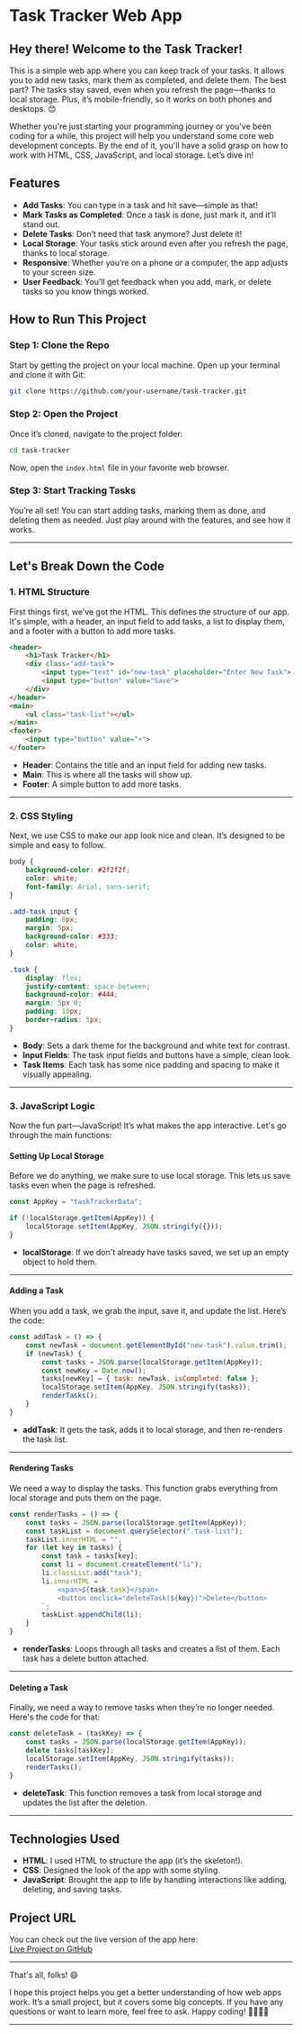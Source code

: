 # Task Tracker Web App

## Hey there! Welcome to the Task Tracker!

This is a simple web app where you can keep track of your tasks. It allows you to add new tasks, mark them as completed, and delete them. The best part? The tasks stay saved, even when you refresh the page—thanks to local storage. Plus, it’s mobile-friendly, so it works on both phones and desktops. 😊

Whether you're just starting your programming journey or you've been coding for a while, this project will help you understand some core web development concepts. By the end of it, you'll have a solid grasp on how to work with HTML, CSS, JavaScript, and local storage. Let’s dive in!

## Features
- **Add Tasks**: You can type in a task and hit save—simple as that!
- **Mark Tasks as Completed**: Once a task is done, just mark it, and it’ll stand out.
- **Delete Tasks**: Don’t need that task anymore? Just delete it!
- **Local Storage**: Your tasks stick around even after you refresh the page, thanks to local storage.
- **Responsive**: Whether you’re on a phone or a computer, the app adjusts to your screen size.
- **User Feedback**: You’ll get feedback when you add, mark, or delete tasks so you know things worked.

## How to Run This Project

### Step 1: Clone the Repo
Start by getting the project on your local machine. Open up your terminal and clone it with Git:

```bash
git clone https://github.com/your-username/task-tracker.git
```

### Step 2: Open the Project
Once it’s cloned, navigate to the project folder:

```bash
cd task-tracker
```

Now, open the `index.html` file in your favorite web browser.

### Step 3: Start Tracking Tasks
You’re all set! You can start adding tasks, marking them as done, and deleting them as needed. Just play around with the features, and see how it works.

---

## Let's Break Down the Code

### 1. HTML Structure

First things first, we’ve got the HTML. This defines the structure of our app. It's simple, with a header, an input field to add tasks, a list to display them, and a footer with a button to add more tasks.

```html
<header>
    <h1>Task Tracker</h1>
    <div class="add-task">
        <input type="text" id="new-task" placeholder="Enter New Task">
        <input type="button" value="Save">
    </div>
</header>
<main>
    <ul class="task-list"></ul>
</main>
<footer>
    <input type="button" value="+">
</footer>
```

- **Header**: Contains the title and an input field for adding new tasks.
- **Main**: This is where all the tasks will show up.
- **Footer**: A simple button to add more tasks.

---

### 2. CSS Styling

Next, we use CSS to make our app look nice and clean. It’s designed to be simple and easy to follow.

```css
body {
    background-color: #2f2f2f;
    color: white;
    font-family: Arial, sans-serif;
}

.add-task input {
    padding: 8px;
    margin: 5px;
    background-color: #333;
    color: white;
}

.task {
    display: flex;
    justify-content: space-between;
    background-color: #444;
    margin: 5px 0;
    padding: 10px;
    border-radius: 5px;
}
```

- **Body**: Sets a dark theme for the background and white text for contrast.
- **Input Fields**: The task input fields and buttons have a simple, clean look.
- **Task Items**: Each task has some nice padding and spacing to make it visually appealing.

---

### 3. JavaScript Logic

Now the fun part—JavaScript! It’s what makes the app interactive. Let's go through the main functions:

#### Setting Up Local Storage

Before we do anything, we make sure to use local storage. This lets us save tasks even when the page is refreshed.

```javascript
const AppKey = "taskTrackerData";

if (!localStorage.getItem(AppKey)) {
    localStorage.setItem(AppKey, JSON.stringify({}));
}
```

- **localStorage**: If we don't already have tasks saved, we set up an empty object to hold them.

---

#### Adding a Task

When you add a task, we grab the input, save it, and update the list. Here’s the code:

```javascript
const addTask = () => {
    const newTask = document.getElementById("new-task").value.trim();
    if (newTask) {
        const tasks = JSON.parse(localStorage.getItem(AppKey));
        const newKey = Date.now();
        tasks[newKey] = { task: newTask, isCompleted: false };
        localStorage.setItem(AppKey, JSON.stringify(tasks));
        renderTasks();
    }
}
```

- **addTask**: It gets the task, adds it to local storage, and then re-renders the task list.

---

#### Rendering Tasks

We need a way to display the tasks. This function grabs everything from local storage and puts them on the page.

```javascript
const renderTasks = () => {
    const tasks = JSON.parse(localStorage.getItem(AppKey));
    const taskList = document.querySelector(".task-list");
    taskList.innerHTML = "";
    for (let key in tasks) {
        const task = tasks[key];
        const li = document.createElement("li");
        li.classList.add("task");
        li.innerHTML = `
            <span>${task.task}</span>
            <button onclick="deleteTask(${key})">Delete</button>
        `;
        taskList.appendChild(li);
    }
}
```

- **renderTasks**: Loops through all tasks and creates a list of them. Each task has a delete button attached.

---

#### Deleting a Task

Finally, we need a way to remove tasks when they’re no longer needed. Here's the code for that:

```javascript
const deleteTask = (taskKey) => {
    const tasks = JSON.parse(localStorage.getItem(AppKey));
    delete tasks[taskKey];
    localStorage.setItem(AppKey, JSON.stringify(tasks));
    renderTasks();
}
```

- **deleteTask**: This function removes a task from local storage and updates the list after the deletion.

---

## Technologies Used
- **HTML**: I used HTML to structure the app (it’s the skeleton!).
- **CSS**: Designed the look of the app with some styling.
- **JavaScript**: Brought the app to life by handling interactions like adding, deleting, and saving tasks.

## Project URL
You can check out the live version of the app here:  
[Live Project on GitHub](https://github.com/your-username/task-tracker)

---

That's all, folks! 😄

I hope this project helps you get a better understanding of how web apps work. It’s a small project, but it covers some big concepts. If you have any questions or want to learn more, feel free to ask. Happy coding! 👨‍💻👩‍💻

---